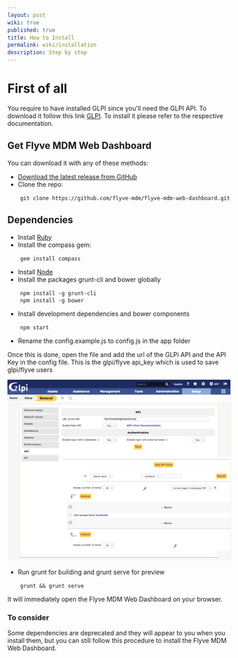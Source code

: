 ```yaml
---
layout: post
wiki: true
published: true
title: How to Install
permalink: wiki/installation
description: Step by step
---
```


# First of all

You require to have installed GLPI since you'll need the GLPI API. To download it follow this link [GLPI](http://glpi-project.org/spip.php?article41&lang=en). To install it please refer to the respective documentation.

## Get Flyve MDM Web Dashboard

You can download it with any of these methods:

* [Download the latest release from GitHub](https://github.com/flyve-mdm/flyve-mdm-web-dashboard/releases)
* Clone the repo:

```console
    git clone https://github.com/flyve-mdm/flyve-mdm-web-dashboard.git
```

## Dependencies

* Install [Ruby](https://www.ruby-lang.org/en/documentation/installation/)
* Install the compass gem:

```console
    gem install compass
```

* Install [Node](https://nodejs.org/en/download/)
* Install the packages grunt-cli and bower globally

```console
    npm install -g grunt-cli
    npm install -g bower
```

* Install development dependencies and bower components

```console
    npm start
```

* Rename the config.example.js to config.js in the app folder

Once this is done, open the file and add the url of the GLPi API and the API Key in the config file. This is the glpi/flyve api_key which is used to save glpi/flyve users

![GLPI ](https://raw.githubusercontent.com/Naylin15/Screenshots/master/dashboard-legacy/api-legacy-dashboard.png)

* Run grunt for building and grunt serve for preview

```console
    grunt && grunt serve
```

It will immediately open the Flyve MDM Web Dashboard on your browser.

### To consider

Some dependencies are deprecated and they will appear to you when you install them, but you can still follow this procedure to install the Flyve MDM Web Dashboard.